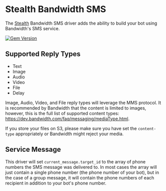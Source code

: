 # Stealth Bandwidth SMS

The [Stealth](https://github.com/whoisblackops/stealth) Bandwidth SMS driver adds the ability to build your bot using Bandwidth's SMS service.

[![Gem Version](https://badge.fury.io/rb/stealth-bandwidth.svg)](https://badge.fury.io/rb/stealth-bandwidth)

## Supported Reply Types

* Text
* Image
* Audio
* Video
* File
* Delay

Image, Audio, Video, and File reply types will leverage the MMS protocol. It is recommended by Bandwidth that
the content is limited to images, however, this is the full list of supported content types: https://dev.bandwidth.com/faq/messaging/mediaType.html.

If you store your files on S3, please make sure you have set the `content-type` appropriately or Bandwidth might reject your media.

## Service Message

This driver will set `current_message.target_id` to the array of phone numbers the SMS message was delivered to. In most cases the array will just contain a single phone number (the phone number of your bot), but in the case of a group message, it will contain the phone numbers of each recipient in addition to your bot's phone number.
